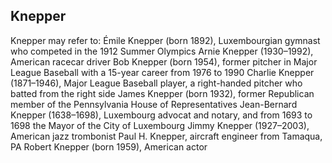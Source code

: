 ## Knepper

Knepper may refer to:
Émile Knepper (born 1892), Luxembourgian gymnast who competed in the 1912 Summer Olympics
Arnie Knepper (1930–1992), American racecar driver
Bob Knepper (born 1954), former pitcher in Major League Baseball with a 15-year career from 1976 to 1990
Charlie Knepper (1871–1946), Major League Baseball player, a right-handed pitcher who batted from the right side
James Knepper (born 1932), former Republican member of the Pennsylvania House of Representatives
Jean-Bernard Knepper (1638–1698), Luxembourg advocat and notary, and from 1693 to 1698 the Mayor of the City of Luxembourg
Jimmy Knepper (1927–2003), American jazz trombonist
Paul H. Knepper, aircraft engineer from Tamaqua, PA
Robert Knepper (born 1959), American actor